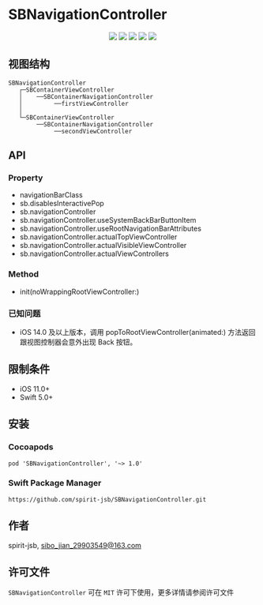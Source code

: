 # SBNavigationController

<p align="center">
    <a href="https://cocoapods.org/pods/SBNavigationController"><img src="https://img.shields.io/badge/Cocoapods-supported-brightgreen"></a> 
    <a href="https://swift.org/package-manager/"><img src="https://img.shields.io/badge/Swift%20Package%20Manager-supported-brightgreen"></a> 
    <a href="https://github.com/spirit-jsb/SBNavigationController"><img src="https://img.shields.io/github/v/release/spirit-jsb/SBNavigationController?display_name=tag"/></a>
    <a href="https://github.com/spirit-jsb/SBNavigationController"><img src="https://img.shields.io/cocoapods/p/ios"/></a>
    <a href="https://github.com/spirit-jsb/SBNavigationController/blob/master/LICENSE"><img src="https://img.shields.io/github/license/spirit-jsb/SBNavigationController"/></a>
</p>

## 视图结构
```
SBNavigationController
   ┌─SBContainerViewController
   │    ──SBContainerNavigationController
   │         ──firstViewController
   │
   └─SBContainerViewController
        ──SBContainerNavigationController
             ──secondViewController
```

## API
### Property
* navigationBarClass
* sb.disablesInteractivePop
* sb.navigationController
* sb.navigationController.useSystemBackBarButtonItem
* sb.navigationController.useRootNavigationBarAttributes
* sb.navigationController.actualTopViewController
* sb.navigationController.actualVisibleViewController
* sb.navigationController.actualViewControllers

### Method
* init(noWrappingRootViewController:)

### 已知问题
* iOS 14.0 及以上版本，调用 popToRootViewController(animated:) 方法返回跟视图控制器会意外出现 Back 按钮。

## 限制条件
- iOS 11.0+
- Swift 5.0+    

## 安装
### **Cocoapods**
```
pod 'SBNavigationController', '~> 1.0'
```
### **Swift Package Manager**
```
https://github.com/spirit-jsb/SBNavigationController.git
```

## 作者
spirit-jsb, sibo_jian_29903549@163.com

## 许可文件
`SBNavigationController` 可在 `MIT` 许可下使用，更多详情请参阅许可文件